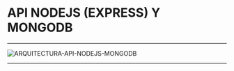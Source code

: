 # API NODEJS (EXPRESS) Y MONGODB
-----------------------------------------------------


<img src="https://i.ibb.co/ngHvycD/ARQUITECTURA-API-NODEJS-MONGODB.webp" alt="ARQUITECTURA-API-NODEJS-MONGODB">

-----------------------------------------------------


